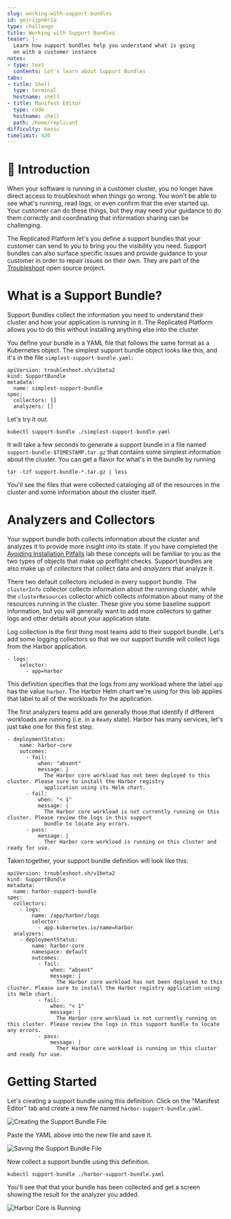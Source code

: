 ```yaml
---
slug: working-with-support-bundles
id: gejrijpn0r1a
type: challenge
title: Working with Support Bundles
teaser: |-
  Learn how support bundles help you understand what is going
  on with a customer instance
notes:
- type: text
  contents: Let's learn about Support Bundles
tabs:
- title: Shell
  type: terminal
  hostname: shell
- title: Manifest Editor
  type: code
  hostname: shell
  path: /home/replicant
difficulty: basic
timelimit: 420
---
```


👋 Introduction
===============

When your software is running in a customer cluster, you no longer
have direct access to troubleshoot when things go wrong. You won't
be able to see what's running, read logs, or even confirm that the
ever started up. Your customer can do these things, but they may
need your guidance to do them correctly and coordinating that
information sharing can be challenging.

The Replicated Platform let's you define a support bundles that
your customer can send to you to bring you the visibility you need.
Support bundles can also surface specific issues and provide
guidance to your customer in order to repair issues on their own.
They are part of the [Troubleshoot](https://troubleshoot.sh) open
source project.

What is a Support Bundle?
=========================

Support Bundles collect the information you need to understand their
cluster and how your application is running in it. The Replicated
Platform allows you to do this without installing anything else
into the cluster

You define your bundle in a YAML file that follows the same format
as a Kubernetes object. The simplest support bundle object looks
like this, and it's in the file `simplest-support-bundle.yaml`:

```
apiVersion: troubleshoot.sh/v1beta2
kind: SupportBundle
metadata:
  name: simplest-support-bundle
spec:
  collectors: []
  analyzers: []
```

Let's try it out.

```
kubectl support-bundle ./simplest-support-bundle.yaml
```

It will take a few seconds to generate a support bundle in a
file named `support-bundle-$TIMESTAMP.tar.gz` that contains
some simplest information about the cluster. You can get a
flavor for what's in the bundle by running

```
tar -tzf support-bundle-*.tar.gz | less
```

You'll see the files that were collected cataloging all of the
resources in the cluster and some information about the cluster
itself.

Analyzers and Collectors
========================

Your support bundle both collects information about the cluster
and analyzes it to provide more insight into its state. If you
have completed the [Avoiding Installation Pitfalls](https://play.instruqt.com/replicated/tracks/avoiding-installation-pitfalls)
lab these concepts will be familiar to you as the two types of
objects that make up preflight checks. Support bundles are also
make up of _collectors_ that collect data and _analyzers_ that
analyze it.

There two default collectors included in every support bundle.
The `clusterInfo` collector collects information about the running
cluster, while the `clusterResources` collector which collects
information about many of the resources running in the cluster.
These give you some baseline support information, but you will
generally want to add more collectors to gather logs and other
details about your application state.

Log collection is the first thing most teams add to their
support bundle. Let's add some logging collectors so that we
our support bundle will collect logs from the Harbor
application.

```
- logs:
    selector:
      - app=harbor
```

This definition specifies that the logs from any workload
where the label `app` has the value `harbor`. The Harbor
Helm chart we're using for this lab applies that label to
all of the workloads for the application.

The first analyzers teams add are generally those that
identify if different workloads are running (i.e. in a
`Ready` state). Harbor has many services, let's just take
one for this first step.

```
- deploymentStatus:
    name: harbor-core
    outcomes:
      - fail:
          when: "absent"
          message: |
            The Harbor core workload has not been deployed to this cluster. Please sure to install the Harbor registry
            application using its Helm chart.
      - fail:
          when: "< 1"
          message: |
            The Harbor core workload is not currently running on this cluster. Please review the logs in this support
            bundle to locate any errors.
      - pass:
          message: |
            Ther Harbor core workload is running on this cluster and ready for use.
```

Taken together, your support bundle definition will look like
this:

```
apiVersion: troubleshoot.sh/v1beta2
kind: SupportBundle
metadata:
  name: harbor-support-bundle
spec:
  collectors:
    - logs:
        name: /app/harbor/logs
        selector:
          - app.kubernetes.io/name=harbor
  analyzers:
    - deploymentStatus:
        name: harbor-core
        namespace: default
        outcomes:
          - fail:
              when: "absent"
              message: |
                The Harbor core workload has not been deployed to this cluster. Please sure to install the Harbor registry application using its Helm chart.
          - fail:
              when: "< 1"
              message: |
                The Harbor core workload is not currently running on this cluster. Please review the logs in this support bundle to locate any errors.
          - pass:
              message: |
                Ther Harbor core workload is running on this cluster and ready for use.
```

Getting Started
===============

Let's creating a support bundle using this definition. Click on the
"Manifest Editor" tab and create a new file named `harbor-support-bundle.yaml`.

![Creating the Support Bundle File](../assets/creating-harbor-support-bundle.png)

Paste the YAML above into the new file and save it.

![Saving the Support Bundle File](../assets/saving-harbor-support-bundle.png)

Now collect a support bundle using this definition.

```
kubectl support-bundle ./harbor-support-bundle.yaml
```

You'll see that that your bundle has been collected and get a
screen showing the result for the analyzer you added.

![Harbor Core is Running](../assets/passing-harbor-core-status.png)
